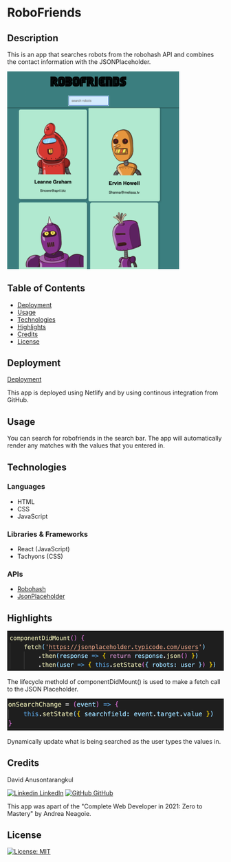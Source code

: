 # RoboFriends

## Description

This is an app that searches robots from the robohash API and combines the contact information with the JSONPlaceholder.

<img src="./readme-images/screenshot.png" width="400">

## Table of Contents

- [Deployment](#deployment)
- [Usage](#usage)
- [Technologies](#technologies)
- [Highlights](#highlights)
- [Credits](#credits)
- [License](#license)

## Deployment

[Deployment](https://robofriends-david.netlify.app/)

This app is deployed using Netlify and by using continous integration from GitHub.

## Usage

You can search for robofriends in the search bar. The app will automatically render any matches with the values that you entered in.

## Technologies

### Languages

- HTML
- CSS
- JavaScript

### Libraries & Frameworks

- React (JavaScript)
- Tachyons (CSS)

### APIs

- [Robohash](https://robohash.org/)
- [JsonPlaceholder](https://jsonplaceholder.typicode.com/)

## Highlights

<img src="./readme-images/ComponentDidMount.png">

The lifecycle methold of componentDidMount() is used to make a fetch call to the JSON Placeholder.

<img src="./readme-images/onSearchChange.png">

Dynamically update what is being searched as the user types the values in.

## Credits

David Anusontarangkul

[![Linkedin](https://i.stack.imgur.com/gVE0j.png) LinkedIn](https://www.linkedin.com/in/anusontarangkul/)
[![GitHub](https://i.stack.imgur.com/tskMh.png) GitHub](https://github.com/anusontarangkul)

This app was apart of the "Complete Web Developer in 2021: Zero to Mastery" by Andrea Neagoie.

## License

[![License: MIT](https://img.shields.io/badge/License-MIT-yellow.svg)](https://opensource.org/licenses/MIT)
